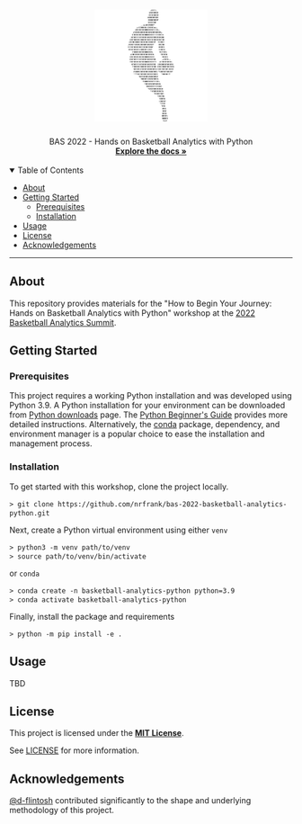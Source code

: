 <h1 align="center">
  <a href="https://github.com/nrfrank/bas-2022-basketball-analytics-python">
    <!-- Please provide path to your logo here -->
    <img src="docs/images/logo.png" alt="Logo" width="200" height="200">
  </a>
</h1>

<div align="center">
  BAS 2022 - Hands on Basketball Analytics with Python
  <br />
  <a href="#about"><strong>Explore the docs »</strong></a>
</div>

<div align="center"> <br /> </div>

<details open="open">
<summary>Table of Contents</summary>

- [About](#about)
- [Getting Started](#getting-started)
  - [Prerequisites](#prerequisites)
  - [Installation](#installation)
- [Usage](#usage)
- [License](#license)
- [Acknowledgements](#acknowledgements)

</details>

---

## About

This repository provides materials for the "How to Begin Your Journey: Hands on Basketball Analytics with Python" 
workshop at the [2022 Basketball Analytics Summit](https://www.basketballanalyticssummit.com/).


## Getting Started

### Prerequisites

This project requires a working Python installation and was developed using Python 3.9. A Python installation for your
environment can be downloaded from [Python downloads](https://www.python.org/downloads/) page. The 
[Python Beginner's Guide](https://wiki.python.org/moin/BeginnersGuide/Download) provides more detailed instructions. 
Alternatively, the [conda](https://docs.conda.io/projects/conda/en/latest/user-guide/install/index.html) package, 
dependency, and environment manager is a popular choice to ease the installation and management process.

### Installation

To get started with this workshop, clone the project locally.

    > git clone https://github.com/nrfrank/bas-2022-basketball-analytics-python.git

Next, create a Python virtual environment using either `venv`

    > python3 -m venv path/to/venv
    > source path/to/venv/bin/activate

or `conda`

    > conda create -n basketball-analytics-python python=3.9
    > conda activate basketball-analytics-python

Finally, install the package and requirements

    > python -m pip install -e .

## Usage

TBD

## License

This project is licensed under the [**MIT License**](https://choosealicense.com/licenses/mit/).

See [LICENSE](LICENSE) for more information.

## Acknowledgements

[@d-flintosh](https://github.com/d-flintosh) contributed significantly to the shape and underlying methodology of this project.
